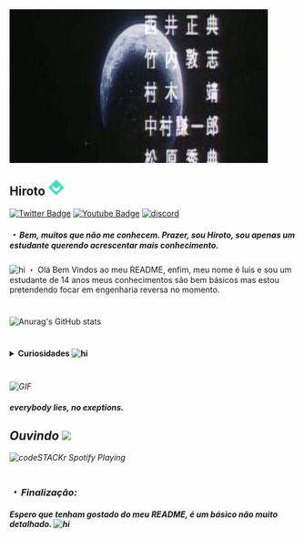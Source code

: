   <img align="center" alt="GIF" src="https://github.com/HirotoDsc/HirotoDsc/blob/main/567aa6c501ba8be459bb46866dc87d2f.jpg" height="270px" width="454px"> 





## Hiroto <img src = "https://github.com/HirotoDsc/HirotoDsc/blob/main/Balance.png" width = "28px" alt = "hi">



[![Twitter Badge](https://img.shields.io/badge/-@reduziram-87CEFA?style=flat-square&labelColor=1E90FFcc&logo=twitter&logoColor=DeepSkyBlue&link=https://twitter.com/reduziram?s=09)](https://twitter.com/reduziram) [![Youtube Badge](https://img.shields.io/badge/-Hiroto-ff0000?style=flat-square&labelColor=ff0000&logo=youtube&logoColor=white&link=https://youtube.com/channel/UC6qGvgchEflco29i6G1ViOg)](https://youtube.com/channel/UC6qGvgchEflco29i6G1ViOg) [![discord](https://img.shields.io/badge/Discord-purple?style=for-the-badge)](https://discord.com/) 



##### ・ Bem, muitos que não me conhecem. Prazer, sou Hiroto, sou apenas um estudante querendo acrescentar mais conhecimento.

### 
<img src = "https://cdn.discordapp.com/attachments/750576652290883584/817210686626988032/lc_book.gif" width = "28px" alt = "hi">  ・ Olá Bem Vindos ao meu README, enfim, meu nome é luis e sou um estudante de 14 anos
meus conhecimentos são bem básicos mas estou pretendendo focar em engenharia reversa no momento.
#

![Anurag's GitHub stats](https://github-readme-stats.vercel.app/api?username=HirotoDsc&show_icons=true&theme=dracula)
#

<details>
<summary> <b> Curiosidades <img src = "https://cdn.discordapp.com/attachments/750576652290883584/817411663622963200/YellowTDM19.gif" width = "28px" alt = "hi"> </b> <i> </summary>

#### 🦇 ・ Bom, gosto de ver animes, passar um tempo fora do discord, e também adoro lasanhaKKKKKKKKKKKKKKKKKKK.
#### agora vou contar como descobrir a engenharia social e de onde me interessei.

#### Estava eu e mais três amigos conversando dai eu vi ou ouvi ( não me recordo muito bem ) falar sobre a engenheira social, fui atrás para saber o que era isso  e acabei gostando e estudando, passava umas duas horas estudando dai parava e ia estudar de noite, e foi assim que eu descobrir.
</details>


#
<img align="center" alt="GIF" src="https://github.com/HirotoDsc/seipa/blob/main/a1783b5fe482af8e453ecb2c0e0ebb0348748057_hq.gif" height="280px" width="454px"> 



##### everybody lies, no exeptions.



##  *Ouvindo  <img src="https://cdn.discordapp.com/emojis/700898901842198558.gif?v=1&size=40?v=1" width="32px"/>*

<img src="https://now-playing-codeSTACKr.vercel.app/api/spotify-playing" alt="codeSTACKr Spotify Playing" width="380" />[](https://open.spotify.com/user/96gc5wx70rl3k9x096b70xc3r?si=TDAz25VcS-i-qPEKS1)
#


###       ・ Finalização:
#### Espero que tenham gostado do meu README, é um básico não muito detalhado.  <img src = "https://cdn.discordapp.com/attachments/750576652290883584/815626770639224842/adb_florblack.gif" width = "28px" alt = "hi">


